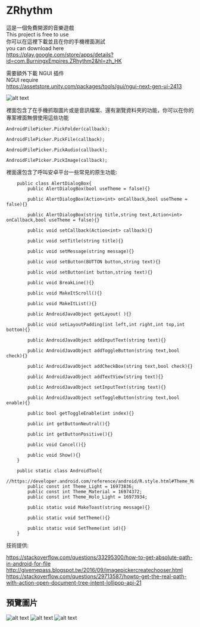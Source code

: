 # ZRhythm

這是一個免費開源的音樂遊戲</br>
This project is free to use</br>
你可以在這裡下載並且在你的手機裡面測試</br>
you can download here</br>
https://play.google.com/store/apps/details?id=com.BurningxEmpires.ZRhythm2&hl=zh_HK

需要額外下載 NGUI 插件</br>
 NGUI require</br>
https://assetstore.unity.com/packages/tools/gui/ngui-next-gen-ui-2413

![alt text](https://lh3.googleusercontent.com/Nr1mn3itf1Ah5m_Sav4wlyqeV7O8PFzuq1vgjrSSdhk0bxOWN8Lv2kuOWfeCp3pHsjw=h900-rw)

裡面包含了在手機抓取圖片或是音訊檔案、還有瀏覽資料夾的功能，你可以在你的專案裡面無償使用這些功能

```
AndroidFilePicker.PickFolder(callback);

AndroidFilePicker.PickFile(callback);

AndroidFilePicker.PickAudio(callback);

AndroidFilePicker.PickImage(callback);
```
裡面還包含了呼叫安卓平台一些常見的原生功能:

```
	public class AlertDialogBox{
		public AlertDialogBox(bool useTheme = false){}

		public AlertDialogBox(Action<int> onCallback,bool useTheme = false){}

		public AlertDialogBox(string title,string text,Action<int> onCallback,bool useTheme = false){}

		public void setCallback(Action<int> callback){}

		public void setTitle(string title){}

		public void setMessage(string message){}

		public void setButton(BUTTON button,string text){}

		public void setButton(int button,string text){}

		public void BreakLine(){}

		public void MakeItScroll(){}

		public void MakeItList(){}

		public AndroidJavaObject getLayout( ){}

		public void setLayoutPadding(int left,int right,int top,int bottom){}

		public AndroidJavaObject addInputText(string text){}

		public AndroidJavaObject addToggleButton(string text,bool check){}

		public AndroidJavaObject addCheckBox(string text,bool check){}

		public AndroidJavaObject addTextView(string text){}

		public AndroidJavaObject setInputText(string text){}

		public AndroidJavaObject setToggleButton(string text,bool enable){}
		
		public bool getToggleEnable(int index){}

		public int getButtonNeutral(){}

		public int getButtonPositive(){}

		public void Cancel(){}

		public void Show(){}
	}
```

```
	public static class AndroidTool{
		//https://developer.android.com/reference/android/R.style.html#Theme_Material
		public const int Theme_Light = 16973836;
		public const int Theme_Material = 16974372;
		public const int Theme_Holo_Light = 16973934;

		public static void MakeToast(string message){}

		public static void SetTheme(){}

		public static void SetTheme(int id){}
	}
```
技術提供:

https://stackoverflow.com/questions/33295300/how-to-get-absolute-path-in-android-for-file
http://givemepass.blogspot.tw/2016/09/imagepickercreatechooser.html
https://stackoverflow.com/questions/29713587/howto-get-the-real-path-with-action-open-document-tree-intent-lollipop-api-21

## 預覽圖片

![alt text](https://lh3.googleusercontent.com/x_Uuy7w6xzhbgfyfOA5KRm5rd3WIGd_diHqO_8DJ8MCQEwUYLEt30jhEMtI-lSLiww=h900-rw)
![alt text](https://lh3.googleusercontent.com/jWUHMsILZ_xcPLVfHVFTe5AHZ6yLRN-KuZDqbRRkCLX7hf48Z4ALC4BeELfThjwWJS86=h900-rw)
![alt text](https://lh3.googleusercontent.com/khwQ3p7kF0B06xmMJ8Z7VgBYz8yJE8_nVt-l57lNcn_UhvN_pyoz1dPq39zUT6ujEko=h900-rw)

